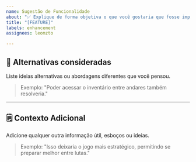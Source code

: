 ```yaml
---
name: Sugestão de Funcionalidade
about: "✅ Explique de forma objetiva o que você gostaria que fosse implementado.  "
title: "[FEATURE]"
labels: enhancement
assignees: leomzto

---
```


## 🔄 Alternativas consideradas
Liste ideias alternativas ou abordagens diferentes que você pensou.  
> Exemplo: "Poder acessar o inventário entre andares também resolveria."

---

## 🗒️ Contexto Adicional
Adicione qualquer outra informação útil, esboços ou ideias.  
> Exemplo: "Isso deixaria o jogo mais estratégico, permitindo se preparar melhor entre lutas."
